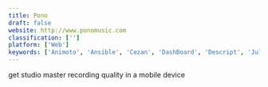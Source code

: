 ```yaml
---
title: Pono
draft: false 
website: http://www.ponomusic.com
classification: ['']
platform: ['Web']
keywords: ['Animoto', 'Ansible', 'Cezan', 'DashBoard', 'Descript', 'Julie Desk', 'Just Press Record', 'KRISTALIC', 'Kapture', 'Otter', 'Penman', 'Ringr', 'Senstone', 'SwiftScales Vocal Trainer', 'Unitive Interview', 'Video Transcription by Headliner', 'Voicegram by Sayspring']
---
```

get studio master recording quality in a mobile device
